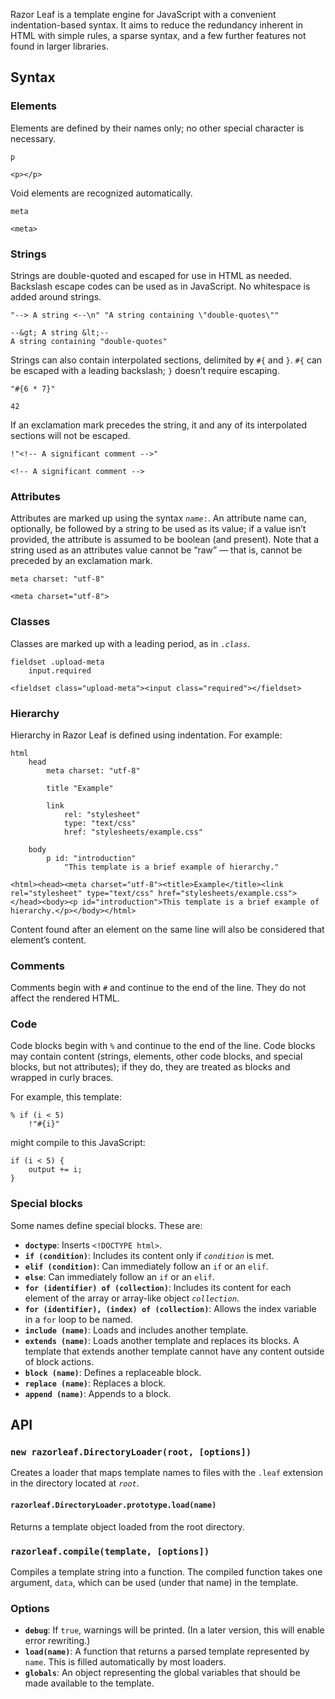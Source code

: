 Razor Leaf is a template engine for JavaScript with a convenient
indentation-based syntax. It aims to reduce the redundancy inherent in HTML
with simple rules, a sparse syntax, and a few further features not found
in larger libraries.

## Syntax

### Elements

Elements are defined by their names only; no other special character is
necessary.

	p

<!-- -->

	<p></p>

Void elements are recognized automatically.

	meta

<!-- -->

	<meta>

### Strings

Strings are double-quoted and escaped for use in HTML as needed. Backslash
escape codes can be used as in JavaScript. No whitespace is added
around strings.

	"--> A string <--\n" "A string containing \"double-quotes\""

<!-- -->

	--&gt; A string &lt;--
	A string containing "double-quotes"

Strings can also contain interpolated sections, delimited by `#{` and `}`.
`#{` can be escaped with a leading backslash; `}` doesn’t require escaping.

	"#{6 * 7}"

<!-- -->

	42

If an exclamation mark precedes the string, it and any of its interpolated
sections will not be escaped.

	!"<!-- A significant comment -->"

<!-- -->

	<!-- A significant comment -->

### Attributes

Attributes are marked up using the syntax <code><i>name</i>:</code>.
An attribute name can, optionally, be followed by a string to be used as
its value; if a value isn’t provided, the attribute is assumed to be boolean
(and present). Note that a string used as an attributes value cannot be “raw”
— that is, cannot be preceded by an exclamation mark.

	meta charset: "utf-8"

<!-- -->

	<meta charset="utf-8">

### Classes

Classes are marked up with a leading period, as in <code>.<i>class</i></code>.

	fieldset .upload-meta
		input.required

<!-- -->

	<fieldset class="upload-meta"><input class="required"></fieldset>

### Hierarchy

Hierarchy in Razor Leaf is defined using indentation. For example:

	html
		head
			meta charset: "utf-8"

			title "Example"

			link
				rel: "stylesheet"
				type: "text/css"
				href: "stylesheets/example.css"

		body
			p id: "introduction"
				"This template is a brief example of hierarchy."

<!-- -->

	<html><head><meta charset="utf-8"><title>Example</title><link rel="stylesheet" type="text/css" href="stylesheets/example.css"></head><body><p id="introduction">This template is a brief example of hierarchy.</p></body></html>

Content found after an element on the same line will also be considered that
element’s content.

### Comments

Comments begin with `#` and continue to the end of the line. They do not affect
the rendered HTML.

### Code

Code blocks begin with `%` and continue to the end of the line.
Code blocks may contain content (strings, elements, other code blocks,
and special blocks, but not attributes); if they do, they are treated as blocks
and wrapped in curly braces.

For example, this template:

	% if (i < 5)
		!"#{i}"

might compile to this JavaScript:

	if (i < 5) {
		output += i;
	}

### Special blocks

Some names define special blocks. These are:

- **`doctype`**: Inserts `<!DOCTYPE html>`.
- **`if (condition)`**: Includes its content only if *`condition`* is met.
- **`elif (condition)`**: Can immediately follow an `if` or an `elif`.
- **`else`**: Can immediately follow an `if` or an `elif`.
- **`for (identifier) of (collection)`**: Includes its content for each element of the array or array-like object *`collection`*.
- **`for (identifier), (index) of (collection)`**: Allows the index variable in a `for` loop to be named.
- **`include (name)`**: Loads and includes another template.
- **`extends (name)`**: Loads another template and replaces its blocks. A template that extends another template cannot have any content outside of block actions.
- **`block (name)`**: Defines a replaceable block.
- **`replace (name)`**: Replaces a block.
- **`append (name)`**: Appends to a block.

## API

### `new razorleaf.DirectoryLoader(root, [options])`

Creates a loader that maps template names to files with the `.leaf` extension
in the directory located at *`root`*.

#### `razorleaf.DirectoryLoader.prototype.load(name)`

Returns a template object loaded from the root directory.

### `razorleaf.compile(template, [options])`

Compiles a template string into a function. The compiled function takes
one argument, `data`, which can be used (under that name) in the template.

### Options

- **`debug`**: If `true`, warnings will be printed. (In a later version, this will enable error rewriting.)
- **`load(name)`**: A function that returns a parsed template represented by `name`. This is filled automatically by most loaders.
- **`globals`**: An object representing the global variables that should be made available to the template.
